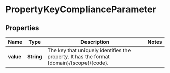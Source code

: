 

# PropertyKeyComplianceParameter


## Properties

| Name | Type | Description | Notes |
|------------ | ------------- | ------------- | -------------|
|**value** | **String** | The key that uniquely identifies the property. It has the format {domain}/{scope}/{code}. |  |



